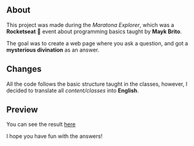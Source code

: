## About

This project was made during the *Maratona Explorer*, which was a **Rocketseat** 🚀 event about programming basics taught by **Mayk Brito**.

The goal was to create a web page where you ask a question, and got a **mysterious divination** as an answer.

## Changes

All the code follows the basic structure taught in the classes, however, I decided to translate all *content/classes* into **English**.

## Preview

You can see the result [here](https://leundt.github.io/explorer-marathon/)

I hope you have fun with the answers!
